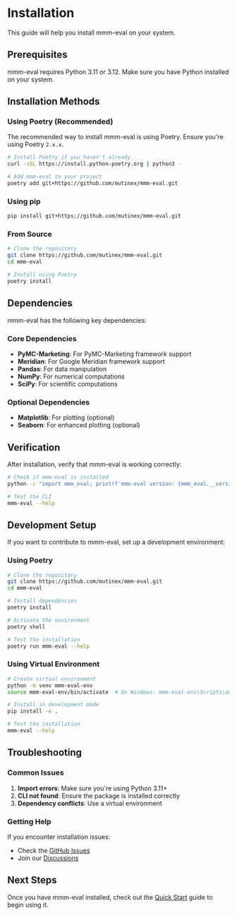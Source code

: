 # Installation

This guide will help you install mmm-eval on your system.

## Prerequisites

mmm-eval requires Python 3.11 or 3.12. Make sure you have Python installed on your system.

## Installation Methods

### Using Poetry (Recommended)

The recommended way to install mmm-eval is using Poetry. Ensure you're using Poetry
`2.x.x`.

```bash
# Install Poetry if you haven't already
curl -sSL https://install.python-poetry.org | python3 -

# Add mmm-eval to your project
poetry add git+https://github.com/mutinex/mmm-eval.git
```

### Using pip

```bash
pip install git+https://github.com/mutinex/mmm-eval.git
```

### From Source

```bash
# Clone the repository
git clone https://github.com/mutinex/mmm-eval.git
cd mmm-eval

# Install using Poetry
poetry install
```

## Dependencies

mmm-eval has the following key dependencies:

### Core Dependencies
- **PyMC-Marketing**: For PyMC-Marketing framework support
- **Meridian**: For Google Meridian framework support
- **Pandas**: For data manipulation
- **NumPy**: For numerical computations
- **SciPy**: For scientific computations

### Optional Dependencies
- **Matplotlib**: For plotting (optional)
- **Seaborn**: For enhanced plotting (optional)

## Verification

After installation, verify that mmm-eval is working correctly:

```bash
# Check if mmm-eval is installed
python -c "import mmm_eval; print(f'mmm-eval version: {mmm_eval.__version__}')"

# Test the CLI
mmm-eval --help
```

## Development Setup

If you want to contribute to mmm-eval, set up a development environment:

### Using Poetry

```bash
# Clone the repository
git clone https://github.com/mutinex/mmm-eval.git
cd mmm-eval

# Install dependencies
poetry install

# Activate the environment
poetry shell

# Test the installation
poetry run mmm-eval --help
```

### Using Virtual Environment

```bash
# Create virtual environment
python -m venv mmm-eval-env
source mmm-eval-env/bin/activate  # On Windows: mmm-eval-env\Scripts\activate

# Install in development mode
pip install -e .

# Test the installation
mmm-eval --help
```

## Troubleshooting

### Common Issues

1. **Import errors**: Make sure you're using Python 3.11+
2. **CLI not found**: Ensure the package is installed correctly
3. **Dependency conflicts**: Use a virtual environment

### Getting Help

If you encounter installation issues:

- Check the [GitHub Issues](https://github.com/mutinex/mmm-eval/issues)
- Join our [Discussions](https://github.com/mutinex/mmm-eval/discussions)

## Next Steps

Once you have mmm-eval installed, check out the [Quick Start](quick-start.md) guide to begin using it. 